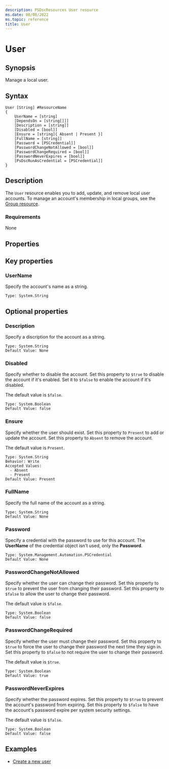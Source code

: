 ```yaml
---
description: PSDscResources User resource
ms.date: 08/08/2022
ms.topic: reference
title: User
---
```


# User

## Synopsis

Manage a local user.

## Syntax

```Syntax
User [String] #ResourceName
{
    UserName = [string]
    [DependsOn = [string[]]]
    [Description = [string]]
    [Disabled = [bool]]
    [Ensure = [string]{ Absent | Present }]
    [FullName = [string]]
    [Password = [PSCredential]]
    [PasswordChangeNotAllowed = [bool]]
    [PasswordChangeRequired = [bool]]
    [PasswordNeverExpires = [bool]]
    [PsDscRunAsCredential = [PSCredential]]
}
```

## Description

The `User` resource enables you to add, update, and remove local user accounts. To manage an
account's membership in local groups, see the [Group resource][1].

### Requirements

None

## Properties

## Key properties

### UserName

Specify the account's name as a string.

```
Type: System.String
```

## Optional properties

### Description

Specify a discription for the account as a string.

```
Type: System.String
Default Value: None
```

### Disabled

Specify whether to disable the account. Set this property to `$true` to disable the account if it's
enabled. Set it to `$false` to enable the account if it's disabled.

The default value is `$false`.

```
Type: System.Boolean
Default Value: false
```

### Ensure

Specify whether the user should exist. Set this property to `Present` to add or update the account.
Set this property to `Absent` to remove the account.

The default value is `Present`.

```
Type: System.String
Behavior: Write
Accepted Values:
  - Absent
  - Present
Default Value: Present
```

### FullName

Specify the full name of the account as a string.

```
Type: System.String
Default Value: None
```

### Password

Specify a credential with the password to use for this account. The **UserName** of the credential
object isn't used, only the **Password**.

```
Type: System.Management.Automation.PSCredential
Default Value: None
```

### PasswordChangeNotAllowed

Specify whether the user can change their password. Set this property to `$true` to prevent the user
from changing their password. Set this property to `$false` to allow the user to change their
password.

The default value is `$false`.

```
Type: System.Boolean
Default Value: false
```

### PasswordChangeRequired

Specify whether the user must change their password. Set this property to `$true` to force the user
to change their password the next time they sign in. Set this property to `$false` to not require
the user to change their password.

The default value is `$true`.

```
Type: System.Boolean
Default Value: true
```

### PasswordNeverExpires

Specify whether the password expires. Set this property to `$true` to prevent the account's password
from expiring. Set this property to `$false` to have the account's password expire per system
security settings.

The default value is `$false`.

```
Type: System.Boolean
Default Value: false
```

## Examples

- [Create a new user][2]

<!-- Reference Links -->

[1]: ../Group/Group.md
[2]: Create.md
